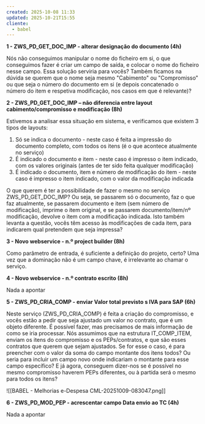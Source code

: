 ```yaml
---
created: 2025-10-08 11:33
updated: 2025-10-21T15:55
cliente:
  - babel
---
```

**1 - ZWS_PD_GET_DOC_IMP - alterar designação do documento (4h)**
   
Nós não conseguimos manipular o nome do ficheiro em si, o que conseguimos fazer é criar um campo de saída, e colocar o nome do ficheiro nesse campo. Essa solução serviria para vocês? Também ficamos na dúvida se querem que o nome seja mesmo "Cabimento" ou "Compromisso" ou que seja o número do documento em si (e depois concatenado o número do item e respetiva modificação, nos casos em que é relevante)? 
   
**2 -  ZWS_PD_GET_DOC_IMP – não diferencia entre layout cabimento/compromisso e modificação (8h)**
   
Estivemos a analisar essa situação em sistema, e verificamos que existem 3 tipos de layouts:
1. Só se indica o documento - neste caso é feita a impressão do documento completo, com todos os itens (é o que acontece atualmente no serviço)
2. É indicado o documento e item - neste caso é impresso o item indicado, com os valores originais (antes de ter sido feita qualquer modificação)
3. É indicado o documento, item e número de modificação do item - neste caso é impresso o item indicado, com o valor da modificação indicada

O que querem é ter a possibilidade de fazer o mesmo no serviço ZWS_PD_GET_DOC_IMP? Ou seja, se passarem só o documento, faz o que faz atualmente, se passarem documento e item (sem número de modificação), imprime o item original, e se passarem documento/item/nº modificação, devolve o item com a modificação indicada. Isto também levanta a questão, vocês têm acesso às modificações de cada item, para indicarem qual pretendem que seja impressa?
   
**3 - Novo webservice - n.º project builder (8h)**
   
Como parâmetro de entrada, é suficiente a definição do projeto, certo? Uma vez que a dominação não é um campo chave, é irrelevante ao chamar o serviço.

**4 - Novo webservice - n.º contrato escrito (8h)**
   
Nada a apontar
   
**5 - ZWS_PD_CRIA_COMP - enviar Valor total previsto s IVA para SAP (6h)**
   
Neste serviço (ZWS_PD_CRIA_COMP) é feita a criação do compromisso, e vocês estão a pedir que seja ajustado um valor no contrato, que é um objeto diferente. É possível fazer, mas precisamos de mais informação de como se iria processar. Nós assumimos que na estrutura IT_COMP_ITEM, enviam os itens do compromisso e os PEPs/contratos, e que são esses contratos que querem que sejam ajustados. Se for esse o caso, é para preencher com o valor da soma do campo montante dos itens todos? Ou seria para incluir um campo novo onde indicariam o montante para esse campo específico? E já agora, conseguem dizer-nos se é possível no mesmo compromisso haverem PEPs diferentes, ou à partida será o mesmo para todos os itens?

![[BABEL - Melhorias e-Despesa CML-20251009-083047.png]]
 
   
**6 - ZWS_PD_MOD_PEP - acrescentar campo Data envio ao TC (4h)**
   
Nada a apontar